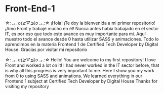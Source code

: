# Front-End-1

☆*: .｡. o(≧▽≦)o .｡.:*☆
¡Hola! ¡Te doy la bienvenida a mi primer repositorio!
¡Amo Front y trabajé mucho en él!
Nunca antes había trabajado en el sector IT, 
es por eso que todo este avance es muy importante para mi. 
Aquí muestro todo el avance desde 0 hasta utilizar SASS y animaciones.
Todo lo aprendimos en la materia Frontend 1 de Certified Tech Developer by Digital House.
Gracias por visitar mi repositorio

☆*: .｡. o(≧▽≦)o .｡.:*☆
Hello! You are welcome to my first repository!
I love Front and worked a lot on it!
I had never worked in the IT sector before, 
that is why all this progress is very important to me. 
Here I show you my work from 0 to using SASS and animations.
We learned everything in our Frontend 1 subject at Certified Tech Developer by Digital House
Thanks for visiting my repository
